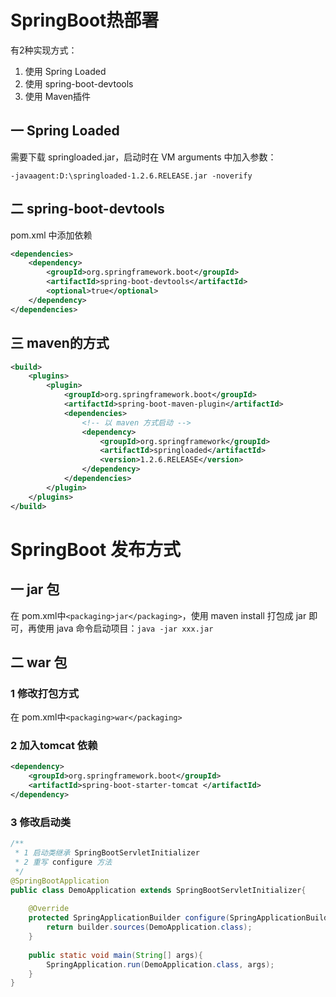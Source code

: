 # SpringBoot热部署

有2种实现方式：

1. 使用 Spring Loaded
2. 使用 spring-boot-devtools
3. 使用 Maven插件

## 一 Spring Loaded

需要下载 springloaded.jar，启动时在 VM arguments 中加入参数：

```
-javaagent:D:\springloaded-1.2.6.RELEASE.jar -noverify
```

## 二 spring-boot-devtools

pom.xml 中添加依赖

```xml
<dependencies>
	<dependency>
        <groupId>org.springframework.boot</groupId>
        <artifactId>spring-boot-devtools</artifactId>
        <optional>true</optional>
    </dependency>
</dependencies>
```

## 三 maven的方式

```xml
<build>
	<plugins>
    	<plugin>
        	<groupId>org.springframework.boot</groupId>
            <artifactId>spring-boot-maven-plugin</artifactId>
        	<dependencies>
                <!-- 以 maven 方式启动 -->
            	<dependency>
                	<groupId>org.springframework</groupId>
                    <artifactId>springloaded</artifactId>
                    <version>1.2.6.RELEASE</version>
                </dependency>
            </dependencies>
        </plugin>
    </plugins>
</build>
```

# SpringBoot 发布方式

## 一 jar 包

在 pom.xml中`<packaging>jar</packaging>`，使用 maven install 打包成 jar 即可，再使用 java 命令启动项目：`java -jar xxx.jar`

## 二 war 包

### 1 修改打包方式

在 pom.xml中`<packaging>war</packaging>`

### 2 加入tomcat 依赖

```xml
<dependency>
	<groupId>org.springframework.boot</groupId>
    <artifactId>spring-boot-starter-tomcat </artifactId>
</dependency>
```

### 3 修改启动类

```java
/**
 * 1 启动类继承 SpringBootServletInitializer
 * 2 重写 configure 方法
 */
@SpringBootApplication
public class DemoApplication extends SpringBootServletInitializer{
    
    @Override
    protected SpringApplicationBuilder configure(SpringApplicationBuilder builder){
        return builder.sources(DemoApplication.class);
    }
    
    public static void main(String[] args){
        SpringApplication.run(DemoApplication.class, args);
    }
}
```


